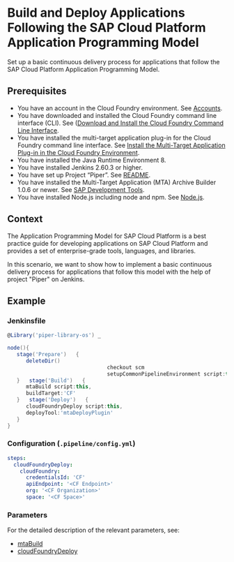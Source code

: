 # Build and Deploy Applications Following the SAP Cloud Platform Application Programming Model

Set up a basic continuous delivery process for applications that follow the SAP Cloud Platform Application Programming Model.

## Prerequisites

* You have an account in the Cloud Foundry environment. See [Accounts](https://help.sap.com/viewer/65de2977205c403bbc107264b8eccf4b/Cloud/en-US/8ed4a705efa0431b910056c0acdbf377.html).
* You have downloaded and installed the Cloud Foundry command line interface (CLI). See ([Download and Install the Cloud Foundry Command Line Interface](https://help.sap.com/viewer/65de2977205c403bbc107264b8eccf4b/Cloud/en-US/afc3f643ec6942a283daad6cdf1b4936.html).
* You have installed the multi-target application plug-in for the Cloud Foundry command line interface. See [Install the Multi-Target Application Plug-in in the Cloud Foundry Environment](https://help.sap.com/viewer/65de2977205c403bbc107264b8eccf4b/Cloud/en-US/27f3af39c2584d4ea8c15ba8c282fd75.html).
* You have installed the Java Runtime Environment 8.
* You have installed Jenkins 2.60.3 or higher.
* You have set up Project “Piper”. See [README](https://github.com/SAP/jenkins-library/blob/master/README.md).
* You have installed the Multi-Target Application (MTA) Archive Builder 1.0.6 or newer. See [SAP Development Tools](https://tools.hana.ondemand.com/#cloud).
* You have installed Node.js including node and npm. See [Node.js](https://nodejs.org/en/download/).

## Context

The Application Programming Model for SAP Cloud Platform is a best practice guide for developing applications on SAP Cloud Platform and provides a set of enterprise-grade tools, languages, and libraries.

In this scenario, we want to show how to implement a basic continuous delivery process for applications that follow this model with the help of project "Piper" on Jenkins.

## Example

### Jenkinsfile

```groovy
@Library('piper-library-os') _

node(){  
   stage('Prepare')   {  
      deleteDir()
                                checkout scm
                                setupCommonPipelineEnvironment script:this
   }   stage('Build')   {  
      mtaBuild script:this,
      buildTarget:'CF'
   }   stage('Deploy')   {  
      cloudFoundryDeploy script:this,
      deployTool:'mtaDeployPlugin'
   }
}
```

### Configuration (`.pipeline/config.yml`)

```yaml
steps:
  cloudFoundryDeploy:
    cloudFoundry:
      credentialsId: 'CF'
      apiEndpoint: '<CF Endpoint>'
      org: '<CF Organization>'
      space: '<CF Space>'
```

### Parameters

For the detailed description of the relevant parameters, see:

* [mtaBuild](https://sap.github.io/jenkins-library/steps/mtaBuild/)
* [cloudFoundryDeploy](https://sap.github.io/jenkins-library/steps/cloudFoundryDeploy/)
